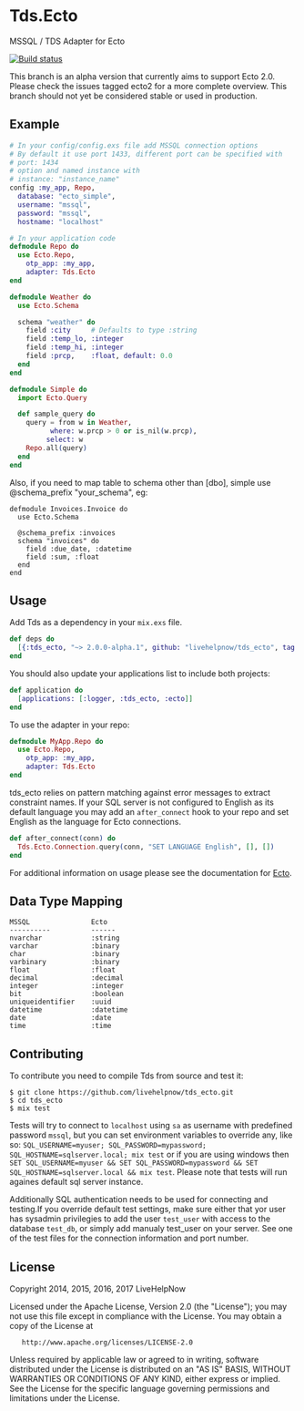 # Tds.Ecto

MSSQL / TDS Adapter for Ecto

[![Build status](https://ci.appveyor.com/api/projects/status/l0td3g3vv8rl75x7?svg=true)](https://ci.appveyor.com/project/mjaric/tds-ecto)

This branch is an alpha version that currently aims to support Ecto 2.0. Please check the issues tagged ecto2 for a more complete overview. This branch should not yet be considered stable or used in production.

## Example
```elixir
# In your config/config.exs file add MSSQL connection options
# By default it use port 1433, different port can be specified with
# port: 1434
# option and named instance with
# instance: "instance_name"
config :my_app, Repo,
  database: "ecto_simple",
  username: "mssql",
  password: "mssql",
  hostname: "localhost"

# In your application code
defmodule Repo do
  use Ecto.Repo,
    otp_app: :my_app,
    adapter: Tds.Ecto
end

defmodule Weather do
  use Ecto.Schema

  schema "weather" do
    field :city     # Defaults to type :string
    field :temp_lo, :integer
    field :temp_hi, :integer
    field :prcp,    :float, default: 0.0
  end
end

defmodule Simple do
  import Ecto.Query

  def sample_query do
    query = from w in Weather,
          where: w.prcp > 0 or is_nil(w.prcp),
         select: w
    Repo.all(query)
  end
end
```

Also, if you need to map table to schema other than [dbo], simple use @schema_prefix "your_schema", eg:

```
defmodule Invoices.Invoice do
  use Ecto.Schema

  @schema_prefix :invoices
  schema "invoices" do
    field :due_date, :datetime
    field :sum, :float
  end
end
```

## Usage

Add Tds as a dependency in your `mix.exs` file.

```elixir
def deps do
  [{:tds_ecto, "~> 2.0.0-alpha.1", github: "livehelpnow/tds_ecto", tag: "2.0.0-alpha.2"}]
end
```

You should also update your applications list to include both projects:
```elixir
def application do
  [applications: [:logger, :tds_ecto, :ecto]]
end
```

To use the adapter in your repo:
```elixir
defmodule MyApp.Repo do
  use Ecto.Repo,
    otp_app: :my_app,
    adapter: Tds.Ecto
end
```

tds_ecto relies on pattern matching against error messages to extract constraint names.
If your SQL server is not configured to English as its default language you may add an `after_connect` hook to your repo and set English as the language for Ecto connections.

```elixir
def after_connect(conn) do
  Tds.Ecto.Connection.query(conn, "SET LANGUAGE English", [], [])
end
```

For additional information on usage please see the documentation for [Ecto](http://hexdocs.pm/ecto).

## Data Type Mapping

    MSSQL             	Ecto
    ----------        	------
    nvarchar            :string
    varchar             :binary
    char                :binary
    varbinary           :binary
    float               :float
    decimal             :decimal
    integer             :integer
    bit                 :boolean
    uniqueidentifier    :uuid
    datetime            :datetime
    date                :date
    time                :time



## Contributing

To contribute you need to compile Tds from source and test it:

```
$ git clone https://github.com/livehelpnow/tds_ecto.git
$ cd tds_ecto
$ mix test
```

Tests will try to connect to `localhost` using `sa` as username with predefined password `mssql`, but you can set environment variables to override any, like so: `SQL_USERNAME=myuser; SQL_PASSWORD=mypassword; SQL_HOSTNAME=sqlserver.local; mix test` or if you are using windows then `SET SQL_USERNAME=myuser && SET SQL_PASSWORD=mypassword && SET SQL_HOSTNAME=sqlserver.local && mix test`. Please note that tests will run againes default sql server instance.

Additionally SQL authentication needs to be used for connecting and testing.If you override default test settings, make sure either that yor user has sysadmin privilegies to add the user `test_user` with access to the database `test_db`, or simply add manualy test_user on your server. See one of the test files for the connection information and port number.

## License

   Copyright 2014, 2015, 2016, 2017 LiveHelpNow

   Licensed under the Apache License, Version 2.0 (the "License");
   you may not use this file except in compliance with the License.
   You may obtain a copy of the License at

       http://www.apache.org/licenses/LICENSE-2.0

   Unless required by applicable law or agreed to in writing, software
   distributed under the License is distributed on an "AS IS" BASIS,
   WITHOUT WARRANTIES OR CONDITIONS OF ANY KIND, either express or implied.
   See the License for the specific language governing permissions and
   limitations under the License.
